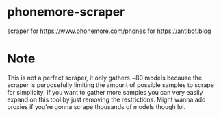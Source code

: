 # phonemore-scraper
scraper for https://www.phonemore.com/phones for https://antibot.blog

# Note
This is not a perfect scraper, it only gathers ~80 models because the scraper is purposefully limiting the amount of possible samples to scrape for simplicity. If you want to gather more samples you can very easily expand on this tool by just removing the restrictions. Might wanna add proxies if you're gonna scrape thousands of models though lol.
